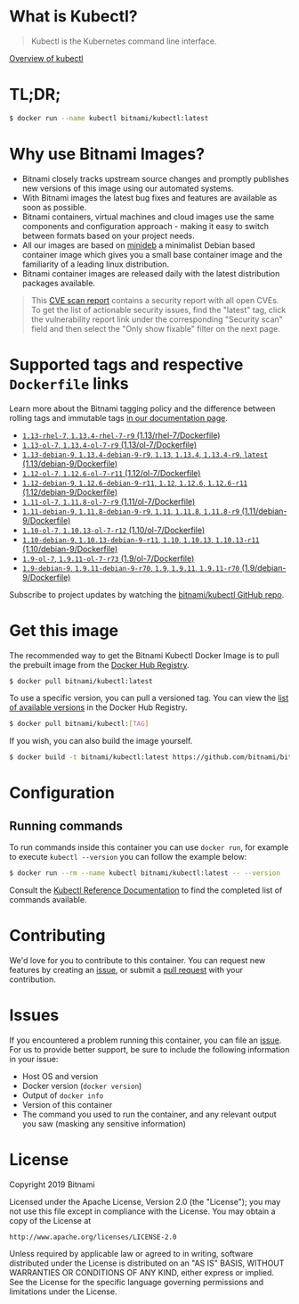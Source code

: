 
# What is Kubectl?

> Kubectl is the Kubernetes command line interface.

[Overview of kubectl](https://kubernetes.io/docs/reference/kubectl/overview/)

# TL;DR;

```bash
$ docker run --name kubectl bitnami/kubectl:latest
```

# Why use Bitnami Images?

* Bitnami closely tracks upstream source changes and promptly publishes new versions of this image using our automated systems.
* With Bitnami images the latest bug fixes and features are available as soon as possible.
* Bitnami containers, virtual machines and cloud images use the same components and configuration approach - making it easy to switch between formats based on your project needs.
* All our images are based on [minideb](https://github.com/bitnami/minideb) a minimalist Debian based container image which gives you a small base container image and the familiarity of a leading linux distribution.
* Bitnami container images are released daily with the latest distribution packages available.


> This [CVE scan report](https://quay.io/repository/bitnami/kubectl?tab=tags) contains a security report with all open CVEs. To get the list of actionable security issues, find the "latest" tag, click the vulnerability report link under the corresponding "Security scan" field and then select the "Only show fixable" filter on the next page.

# Supported tags and respective `Dockerfile` links

Learn more about the Bitnami tagging policy and the difference between rolling tags and immutable tags [in our documentation page](https://docs.bitnami.com/containers/how-to/understand-rolling-tags-containers/).


* [`1.13-rhel-7`, `1.13.4-rhel-7-r9` (1.13/rhel-7/Dockerfile)](https://github.com/bitnami/bitnami-docker-kubectl/blob/1.13.4-rhel-7-r9/1.13/rhel-7/Dockerfile)
* [`1.13-ol-7`, `1.13.4-ol-7-r9` (1.13/ol-7/Dockerfile)](https://github.com/bitnami/bitnami-docker-kubectl/blob/1.13.4-ol-7-r9/1.13/ol-7/Dockerfile)
* [`1.13-debian-9`, `1.13.4-debian-9-r9`, `1.13`, `1.13.4`, `1.13.4-r9`, `latest` (1.13/debian-9/Dockerfile)](https://github.com/bitnami/bitnami-docker-kubectl/blob/1.13.4-debian-9-r9/1.13/debian-9/Dockerfile)
* [`1.12-ol-7`, `1.12.6-ol-7-r11` (1.12/ol-7/Dockerfile)](https://github.com/bitnami/bitnami-docker-kubectl/blob/1.12.6-ol-7-r11/1.12/ol-7/Dockerfile)
* [`1.12-debian-9`, `1.12.6-debian-9-r11`, `1.12`, `1.12.6`, `1.12.6-r11` (1.12/debian-9/Dockerfile)](https://github.com/bitnami/bitnami-docker-kubectl/blob/1.12.6-debian-9-r11/1.12/debian-9/Dockerfile)
* [`1.11-ol-7`, `1.11.8-ol-7-r9` (1.11/ol-7/Dockerfile)](https://github.com/bitnami/bitnami-docker-kubectl/blob/1.11.8-ol-7-r9/1.11/ol-7/Dockerfile)
* [`1.11-debian-9`, `1.11.8-debian-9-r9`, `1.11`, `1.11.8`, `1.11.8-r9` (1.11/debian-9/Dockerfile)](https://github.com/bitnami/bitnami-docker-kubectl/blob/1.11.8-debian-9-r9/1.11/debian-9/Dockerfile)
* [`1.10-ol-7`, `1.10.13-ol-7-r12` (1.10/ol-7/Dockerfile)](https://github.com/bitnami/bitnami-docker-kubectl/blob/1.10.13-ol-7-r12/1.10/ol-7/Dockerfile)
* [`1.10-debian-9`, `1.10.13-debian-9-r11`, `1.10`, `1.10.13`, `1.10.13-r11` (1.10/debian-9/Dockerfile)](https://github.com/bitnami/bitnami-docker-kubectl/blob/1.10.13-debian-9-r11/1.10/debian-9/Dockerfile)
* [`1.9-ol-7`, `1.9.11-ol-7-r73` (1.9/ol-7/Dockerfile)](https://github.com/bitnami/bitnami-docker-kubectl/blob/1.9.11-ol-7-r73/1.9/ol-7/Dockerfile)
* [`1.9-debian-9`, `1.9.11-debian-9-r70`, `1.9`, `1.9.11`, `1.9.11-r70` (1.9/debian-9/Dockerfile)](https://github.com/bitnami/bitnami-docker-kubectl/blob/1.9.11-debian-9-r70/1.9/debian-9/Dockerfile)

Subscribe to project updates by watching the [bitnami/kubectl GitHub repo](https://github.com/bitnami/bitnami-docker-kubectl).

# Get this image

The recommended way to get the Bitnami Kubectl Docker Image is to pull the prebuilt image from the [Docker Hub Registry](https://hub.docker.com/r/bitnami/kubectl).

```bash
$ docker pull bitnami/kubectl:latest
```

To use a specific version, you can pull a versioned tag. You can view the [list of available versions](https://hub.docker.com/r/bitnami/kubectl/tags/) in the Docker Hub Registry.

```bash
$ docker pull bitnami/kubectl:[TAG]
```

If you wish, you can also build the image yourself.

```bash
$ docker build -t bitnami/kubectl:latest https://github.com/bitnami/bitnami-docker-kubectl.git
```

# Configuration

## Running commands

To run commands inside this container you can use `docker run`, for example to execute `kubectl --version` you can follow the example below:

```bash
$ docker run --rm --name kubectl bitnami/kubectl:latest -- --version
```

Consult the [Kubectl Reference Documentation](https://kubernetes.io/docs/reference/generated/kubectl/kubectl-commands) to find the completed list of commands available.

# Contributing

We'd love for you to contribute to this container. You can request new features by creating an [issue](https://github.com/bitnami/bitnami-docker-kubectl/issues), or submit a [pull request](https://github.com/bitnami/bitnami-docker-kubectl/pulls) with your contribution.

# Issues

If you encountered a problem running this container, you can file an [issue](https://github.com/bitnami/bitnami-docker-kubectl/issues). For us to provide better support, be sure to include the following information in your issue:

- Host OS and version
- Docker version (`docker version`)
- Output of `docker info`
- Version of this container
- The command you used to run the container, and any relevant output you saw (masking any sensitive information)

# License

Copyright 2019 Bitnami

Licensed under the Apache License, Version 2.0 (the "License");
you may not use this file except in compliance with the License.
You may obtain a copy of the License at

    http://www.apache.org/licenses/LICENSE-2.0

Unless required by applicable law or agreed to in writing, software
distributed under the License is distributed on an "AS IS" BASIS,
WITHOUT WARRANTIES OR CONDITIONS OF ANY KIND, either express or implied.
See the License for the specific language governing permissions and
limitations under the License.
